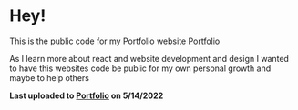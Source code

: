 # Hey!
This is the public code for my Portfolio website
[Portfolio](https://portfolio.petstergaming.com)

As I learn more about react and website development and design I wanted to have this websites code be public for my own personal growth and maybe to help others

__Last uploaded to [Portfolio](https://portfolio.petstergaming.com) on 5/14/2022__